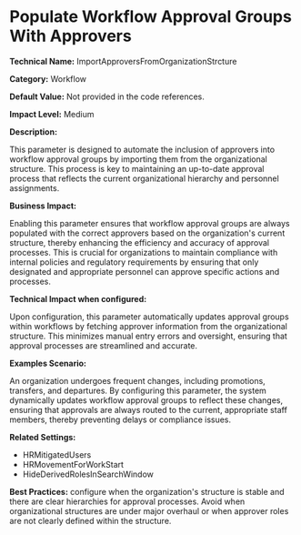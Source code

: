 # Populate Workflow Approval Groups With Approvers

**Technical Name:** ImportApproversFromOrganizationStrcture

**Category:** Workflow

**Default Value:** Not provided in the code references.

**Impact Level:** Medium

**Description:**

This parameter is designed to automate the inclusion of approvers into workflow approval groups by importing them from the organizational structure. This process is key to maintaining an up-to-date approval process that reflects the current organizational hierarchy and personnel assignments.

**Business Impact:**

Enabling this parameter ensures that workflow approval groups are always populated with the correct approvers based on the organization's current structure, thereby enhancing the efficiency and accuracy of approval processes. This is crucial for organizations to maintain compliance with internal policies and regulatory requirements by ensuring that only designated and appropriate personnel can approve specific actions and processes.

**Technical Impact when configured:**

Upon configuration, this parameter automatically updates approval groups within workflows by fetching approver information from the organizational structure. This minimizes manual entry errors and oversight, ensuring that approval processes are streamlined and accurate.

**Examples Scenario:**

An organization undergoes frequent changes, including promotions, transfers, and departures. By configuring this parameter, the system dynamically updates workflow approval groups to reflect these changes, ensuring that approvals are always routed to the current, appropriate staff members, thereby preventing delays or compliance issues.

**Related Settings:**

- HRMitigatedUsers
- HRMovementForWorkStart
- HideDerivedRolesInSearchWindow

**Best Practices:** configure when the organization's structure is stable and there are clear hierarchies for approval processes. Avoid when organizational structures are under major overhaul or when approver roles are not clearly defined within the structure.